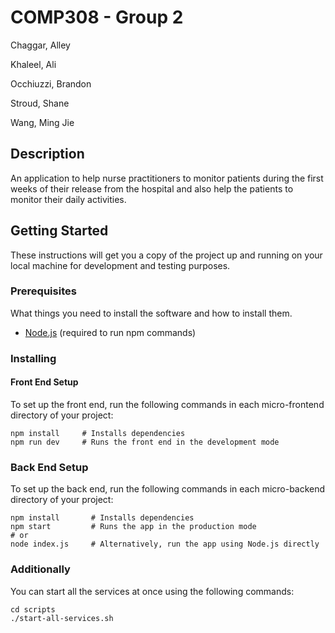# COMP308 - Group 2

Chaggar, Alley

Khaleel, Ali

Occhiuzzi, Brandon

Stroud, Shane

Wang, Ming Jie

## Description

An application to help nurse practitioners to monitor patients during the first weeks of their release from the hospital and also help the patients to monitor their daily activities.

## Getting Started

These instructions will get you a copy of the project up and running on your local machine for development and testing purposes.

### Prerequisites

What things you need to install the software and how to install them.

- [Node.js](https://nodejs.org/en/download/) (required to run npm commands)

### Installing

#### Front End Setup

To set up the front end, run the following commands in each micro-frontend directory of your project:

```
npm install     # Installs dependencies
npm run dev     # Runs the front end in the development mode
```

### Back End Setup

To set up the back end, run the following commands in each micro-backend directory of your project:

```
npm install       # Installs dependencies
npm start         # Runs the app in the production mode
# or
node index.js     # Alternatively, run the app using Node.js directly
```

### Additionally

You can start all the services at once using the following commands:

```
cd scripts
./start-all-services.sh
```
